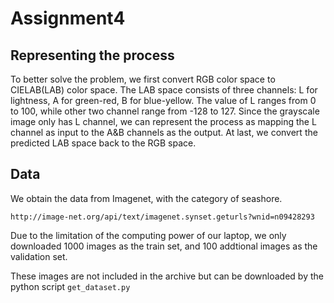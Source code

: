 # Assignment4

## Representing the process
To better solve the problem, we first convert RGB color space to CIELAB(LAB) color space. The LAB space consists of three channels: L for lightness, A for green-red, B for blue-yellow. The value of L ranges from 0 to 100, while other two channel range from -128 to 127. Since the grayscale image only has L channel, we can represent the process as mapping the L channel as input to the A&B channels as the output. At last, we convert the predicted LAB space back to the RGB space.

## Data

We obtain the data from Imagenet, with the category of seashore.
```
http://image-net.org/api/text/imagenet.synset.geturls?wnid=n09428293
```
Due to the limitation of the computing power of our laptop, we only downloaded 1000 images as the train set, and 100 addtional images as the validation set.


These images are not included in the archive but can be downloaded by the python script `get_dataset.py`

##
